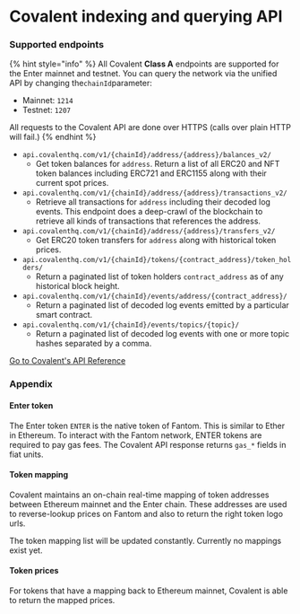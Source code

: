 # Covalent indexing and querying API

### Supported endpoints <a href="#supported-endpoints" id="supported-endpoints"></a>

{% hint style="info" %}
All Covalent **Class A** endpoints are supported for the Enter mainnet and testnet. You can query the network via the unified API by changing the`chainId`parameter:

* Mainnet: `1214`
* Testnet: `1207`

All requests to the Covalent API are done over HTTPS (calls over plain HTTP will fail.)
{% endhint %}

* `api.covalenthq.com/v1/{chainId}/address/{address}/balances_v2/`
  * Get token balances for `address`. Return a list of all ERC20 and NFT token balances including ERC721 and ERC1155 along with their current spot prices.
* `api.covalenthq.com/v1/{chainId}/address/{address}/transactions_v2/`
  * Retrieve all transactions for `address` including their decoded log events. This endpoint does a deep-crawl of the blockchain to retrieve all kinds of transactions that references the address.
* `api.covalenthq.com/v1/{chainId}/address/{address}/transfers_v2/`
  * Get ERC20 token transfers for `address` along with historical token prices.
* `api.covalenthq.com/v1/{chainId}/tokens/{contract_address}/token_holders/`
  * Return a paginated list of token holders `contract_address` as of any historical block height.
* `api.covalenthq.com/v1/{chainId}/events/address/{contract_address}/`
  * Return a paginated list of decoded log events emitted by a particular smart contract.
* `api.covalenthq.com/v1/{chainId}/events/topics/{topic}/`
  * Return a paginated list of decoded log events with one or more topic hashes separated by a comma.

[Go to Covalent's API Reference](https://www.covalenthq.com/docs/api/)

### [​](https://www.covalenthq.com/docs/networks/fantom#appendix)Appendix <a href="#appendix" id="appendix"></a>

#### [​](https://www.covalenthq.com/docs/networks/fantom#fantom-token)Enter token <a href="#fantom-token" id="fantom-token"></a>

The Enter token `ENTER` is the native token of Fantom. This is similar to Ether in Ethereum. To interact with the Fantom network, ENTER tokens are required to pay gas fees. The Covalent API response returns `gas_*` fields in fiat units.

#### [​](https://www.covalenthq.com/docs/networks/fantom#token-mapping)Token mapping <a href="#token-mapping" id="token-mapping"></a>

Covalent maintains an on-chain real-time mapping of token addresses between Ethereum mainnet and the Enter chain. These addresses are used to reverse-lookup prices on Fantom and also to return the right token logo urls.

The token mapping list will be updated constantly. Currently no mappings exist yet.

#### [​](https://www.covalenthq.com/docs/networks/fantom#token-prices)Token prices <a href="#token-prices" id="token-prices"></a>

For tokens that have a mapping back to Ethereum mainnet, Covalent is able to return the mapped prices.
